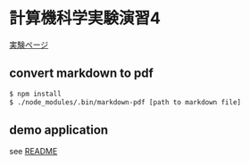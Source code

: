 # 計算機科学実験演習4

[実験ページ](https://www.db.soc.i.kyoto-u.ac.jp/lec/le4db/)

## convert markdown to pdf

```sh
$ npm install
$ ./node_modules/.bin/markdown-pdf [path to markdown file]
```

## demo application

see [README](https://github.com/tyage/experiment-4/tree/master/sample-app/README.md)
